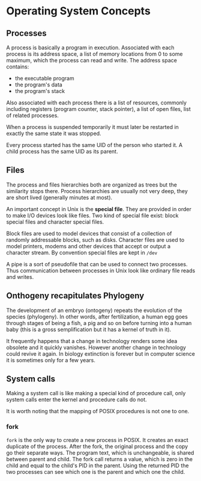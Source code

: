 # Operating System Concepts

## Processes 

A process is basically a program in execution. Associated with each process is its address space, a list of memory locations from 0 to some maximum, which the process can read and write. The address space contains:

* the executable program
* the program's data
* the program's stack

Also associated with each process there is a list of resources, commonly including registers (program counter, stack pointer), a list of open files, list of related processes.

When a process is suspended temporarily it must later be restarted in exactly the same state it was stopped.

Every process started has the same UID of the person who started it.
A child process has the same UID as its parent.

## Files

The process and files hierarchies both are organized as trees but the similarity stops there. Process hierarchies are usually not very deep, they are short lived (generally minutes at most).

An important concept in Unix is the **special file**. They are provided in order to make I/O devices look like files.
Two kind of special file exist: block special files and character special files.

Block files are used to model devices that consist of a collection of randomly addressable blocks, such as disks.
Character files are used to model printers, modems and other devices that accept or output a character stream.
By convention special files are kept in `/dev`

A pipe is a sort of pseudofile that can be used to connect two processes. Thus communication between processes in Unix look like ordinary file reads and writes.

## Onthogeny recapitulates Phylogeny

The development of an embryo (ontogeny) repeats the evolution of the species (phylogeny). In other words, after fertilization, a human egg goes through stages of being a fish, a pig and so on before turning into a human baby (this is a gross semplification but it has a kernel of truth in it).

It frequently happens that a change in technology renders some idea obsolete and it quickly vanishes. However another change in technology could revive it again. In biology extinction is forever but in computer science it is sometimes only for a few years.

## System calls

Making a system call is like making a special kind of procedure call, only system calls enter the kernel and procedure calls do not.

It is worth noting that the mapping of POSIX procedures is not one to one.

### fork

`fork` is the only way to create a new process in POSIX. It creates an exact duplicate of the process. After the fork, the original process and the copy go their separate ways. The program text, which is unchangeable, is shared between parent and child. The fork call returns a value, which is zero in the child and equal to the child's PID in the parent. Using the returned PID the two processes can see which one is the parent and which one the child.